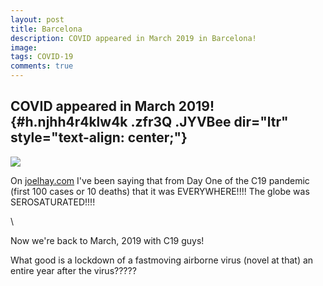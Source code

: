 ```yaml
---
layout: post
title: Barcelona
description: COVID appeared in March 2019 in Barcelona!
image: 
tags: COVID-19
comments: true
---
```


COVID appeared in March 2019! {#h.njhh4r4klw4k .zfr3Q .JYVBee dir="ltr" style="text-align: center;"}
-----------------------------

[![](https://lh4.googleusercontent.com/yNwQApQ80YYtxPg86cgyccl1hJLtaEs0oTZCNDC036U5f1Y-zIT5lsRJgEI_kJmcS5XpEc8U_VX7WGqBkiBSTar9jbiKaCaGLduAgkIlGvqdw24nGZ4=w1280)](https://www.google.com/url?q=https%3A%2F%2Fredcap.med.usc.edu%2Fsurveys%2F%3Fs%3DJ7KEL4YTKT&sa=D&sntz=1&usg=AFQjCNGgmJPVlIxKzdq9Pd16K5HC0kstRQ)

On
[joelhay.com](http://www.google.com/url?q=http%3A%2F%2Fjoelhay.com%2F&sa=D&sntz=1&usg=AFQjCNHbEihJ5-3x9wqjLWiW_9XPH8pB_w)
I've been saying that from Day One of the C19 pandemic (first 100 cases
or 10 deaths) that it was EVERYWHERE!!!! The globe was SEROSATURATED!!!!

\

Now we're back to March, 2019 with C19 guys!

What good is a lockdown of a fastmoving airborne virus (novel at that)
an entire year after the virus?????
